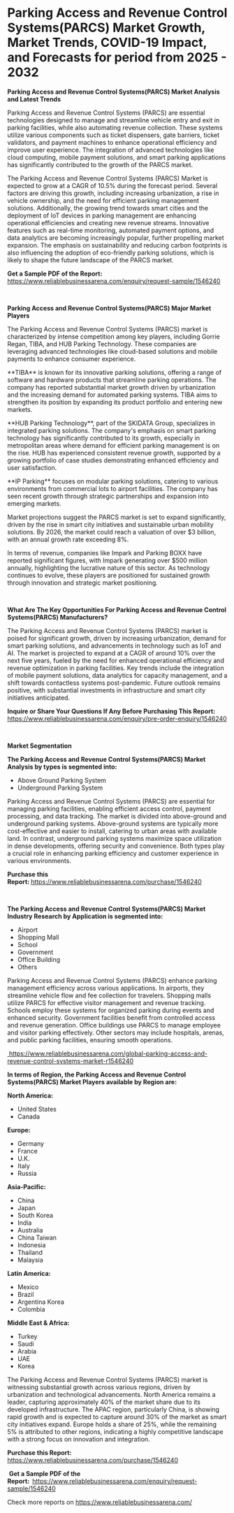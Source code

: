 <p><h1>Parking Access and Revenue Control Systems(PARCS) Market Growth, Market Trends, COVID-19 Impact, and Forecasts for period from 2025 - 2032</h1></p><p><strong>Parking Access and Revenue Control Systems(PARCS) Market Analysis and Latest Trends</strong></p>
<p><p>Parking Access and Revenue Control Systems (PARCS) are essential technologies designed to manage and streamline vehicle entry and exit in parking facilities, while also automating revenue collection. These systems utilize various components such as ticket dispensers, gate barriers, ticket validators, and payment machines to enhance operational efficiency and improve user experience. The integration of advanced technologies like cloud computing, mobile payment solutions, and smart parking applications has significantly contributed to the growth of the PARCS market.</p><p>The Parking Access and Revenue Control Systems (PARCS) Market is expected to grow at a CAGR of 10.5% during the forecast period. Several factors are driving this growth, including increasing urbanization, a rise in vehicle ownership, and the need for efficient parking management solutions. Additionally, the growing trend towards smart cities and the deployment of IoT devices in parking management are enhancing operational efficiencies and creating new revenue streams. Innovative features such as real-time monitoring, automated payment options, and data analytics are becoming increasingly popular, further propelling market expansion. The emphasis on sustainability and reducing carbon footprints is also influencing the adoption of eco-friendly parking solutions, which is likely to shape the future landscape of the PARCS market.</p></p>
<p><strong>Get a Sample PDF of the Report:&nbsp;</strong> <a href="https://www.reliablebusinessarena.com/enquiry/request-sample/1546240?utm_campaign=3501&utm_medium=2&utm_source=Github&utm_content=ia&utm_term=11042025&utm_id=parking-access-and-revenue-control-systemsparcs">https://www.reliablebusinessarena.com/enquiry/request-sample/1546240</a></p>
<p>&nbsp;</p>
<p><strong>Parking Access and Revenue Control Systems(PARCS) Major Market Players</strong></p>
<p><p>The Parking Access and Revenue Control Systems (PARCS) market is characterized by intense competition among key players, including Gorrie Regan, TIBA, and HUB Parking Technology. These companies are leveraging advanced technologies like cloud-based solutions and mobile payments to enhance consumer experience.</p><p>**TIBA** is known for its innovative parking solutions, offering a range of software and hardware products that streamline parking operations. The company has reported substantial market growth driven by urbanization and the increasing demand for automated parking systems. TIBA aims to strengthen its position by expanding its product portfolio and entering new markets.</p><p>**HUB Parking Technology**, part of the SKIDATA Group, specializes in integrated parking solutions. The company's emphasis on smart parking technology has significantly contributed to its growth, especially in metropolitan areas where demand for efficient parking management is on the rise. HUB has experienced consistent revenue growth, supported by a growing portfolio of case studies demonstrating enhanced efficiency and user satisfaction.</p><p>**IP Parking** focuses on modular parking solutions, catering to various environments from commercial lots to airport facilities. The company has seen recent growth through strategic partnerships and expansion into emerging markets.</p><p>Market projections suggest the PARCS market is set to expand significantly, driven by the rise in smart city initiatives and sustainable urban mobility solutions. By 2026, the market could reach a valuation of over $3 billion, with an annual growth rate exceeding 8%.</p><p>In terms of revenue, companies like Impark and Parking BOXX have reported significant figures, with Impark generating over $500 million annually, highlighting the lucrative nature of this sector. As technology continues to evolve, these players are positioned for sustained growth through innovation and strategic market positioning.</p></p>
<p>&nbsp;</p>
<p><strong>What Are The Key Opportunities For Parking Access and Revenue Control Systems(PARCS) Manufacturers?</strong></p>
<p><p>The Parking Access and Revenue Control Systems (PARCS) market is poised for significant growth, driven by increasing urbanization, demand for smart parking solutions, and advancements in technology such as IoT and AI. The market is projected to expand at a CAGR of around 10% over the next five years, fueled by the need for enhanced operational efficiency and revenue optimization in parking facilities. Key trends include the integration of mobile payment solutions, data analytics for capacity management, and a shift towards contactless systems post-pandemic. Future outlook remains positive, with substantial investments in infrastructure and smart city initiatives anticipated.</p></p>
<p><strong>Inquire or Share Your Questions If Any Before Purchasing This Report:</strong> <a href="https://www.reliablebusinessarena.com/enquiry/pre-order-enquiry/1546240?utm_campaign=3501&utm_medium=2&utm_source=Github&utm_content=ia&utm_term=11042025&utm_id=parking-access-and-revenue-control-systemsparcs">https://www.reliablebusinessarena.com/enquiry/pre-order-enquiry/1546240</a></p>
<p>&nbsp;</p>
<p><strong>Market Segmentation</strong></p>
<p><strong>The Parking Access and Revenue Control Systems(PARCS) Market Analysis by types is segmented into:</strong></p>
<p><ul><li>Above Ground Parking System</li><li>Underground Parking System</li></ul></p>
<p><p>Parking Access and Revenue Control Systems (PARCS) are essential for managing parking facilities, enabling efficient access control, payment processing, and data tracking. The market is divided into above-ground and underground parking systems. Above-ground systems are typically more cost-effective and easier to install, catering to urban areas with available land. In contrast, underground parking systems maximize space utilization in dense developments, offering security and convenience. Both types play a crucial role in enhancing parking efficiency and customer experience in various environments.</p></p>
<p><strong>Purchase this Report:&nbsp;</strong><a href="https://www.reliablebusinessarena.com/purchase/1546240?utm_campaign=3501&utm_medium=2&utm_source=Github&utm_content=ia&utm_term=11042025&utm_id=parking-access-and-revenue-control-systemsparcs">https://www.reliablebusinessarena.com/purchase/1546240</a></p>
<p>&nbsp;</p>
<p><strong>The Parking Access and Revenue Control Systems(PARCS) Market Industry Research by Application is segmented into:</strong></p>
<p><ul><li>Airport</li><li>Shopping Mall</li><li>School</li><li>Government</li><li>Office Building</li><li>Others</li></ul></p>
<p><p>Parking Access and Revenue Control Systems (PARCS) enhance parking management efficiency across various applications. In airports, they streamline vehicle flow and fee collection for travelers. Shopping malls utilize PARCS for effective visitor management and revenue tracking. Schools employ these systems for organized parking during events and enhanced security. Government facilities benefit from controlled access and revenue generation. Office buildings use PARCS to manage employee and visitor parking effectively. Other sectors may include hospitals, arenas, and public parking facilities, ensuring smooth operations.</p></p>
<p><a href="https://www.reliablebusinessarena.com/global-parking-access-and-revenue-control-systems-market-r1546240?utm_campaign=3501&utm_medium=2&utm_source=Github&utm_content=ia&utm_term=11042025&utm_id=parking-access-and-revenue-control-systemsparcs">&nbsp;https://www.reliablebusinessarena.com/global-parking-access-and-revenue-control-systems-market-r1546240</a></p>
<p><strong>In terms of Region, the Parking Access and Revenue Control Systems(PARCS) Market Players available by Region are:</strong></p>
<p>
    <p> <strong> North America: </strong>
        <ul>
            <li>United States</li>
            <li>Canada</li>
        </ul>
        </p> 
    <p> <strong> Europe: </strong>
        <ul>
            <li>Germany</li>
            <li>France</li>
            <li>U.K.</li>
            <li>Italy</li>
            <li>Russia</li>
        </ul>
        </p> 
    <p> <strong> Asia-Pacific: </strong>
        <ul>
            <li>China</li>
            <li>Japan</li>
            <li>South Korea</li>
            <li>India</li>
            <li>Australia</li>
            <li>China Taiwan</li>
            <li>Indonesia</li>
            <li>Thailand</li>
            <li>Malaysia</li>
        </ul>
        </p> 
    <p> <strong> Latin America: </strong>
        <ul>
            <li>Mexico</li>
            <li>Brazil</li>
            <li>Argentina Korea</li>
            <li>Colombia</li>
        </ul>
        </p> 
    <p> <strong> Middle East & Africa: </strong>
        <ul>
            <li>Turkey</li>
            <li>Saudi</li>
            <li>Arabia</li>
            <li>UAE</li>
            <li>Korea</li>
        </ul>
    </p>
    </p>
<p><p>The Parking Access and Revenue Control Systems (PARCS) market is witnessing substantial growth across various regions, driven by urbanization and technological advancements. North America remains a leader, capturing approximately 40% of the market share due to its developed infrastructure. The APAC region, particularly China, is showing rapid growth and is expected to capture around 30% of the market as smart city initiatives expand. Europe holds a share of 25%, while the remaining 5% is attributed to other regions, indicating a highly competitive landscape with a strong focus on innovation and integration.</p></p>
<p><strong>Purchase this Report: </strong><a href="https://www.reliablebusinessarena.com/purchase/1546240?utm_campaign=3501&utm_medium=2&utm_source=Github&utm_content=ia&utm_term=11042025&utm_id=parking-access-and-revenue-control-systemsparcs">https://www.reliablebusinessarena.com/purchase/1546240</a></p>
<p>&nbsp;<strong>Get a Sample PDF of the Report:&nbsp;&nbsp;</strong><a href="https://www.reliablebusinessarena.com/enquiry/request-sample/1546240?utm_campaign=3501&utm_medium=2&utm_source=Github&utm_content=ia&utm_term=11042025&utm_id=parking-access-and-revenue-control-systemsparcs">https://www.reliablebusinessarena.com/enquiry/request-sample/1546240</a></p>
<p><strong></strong></p>
<p>Check more reports on <a href="https://www.reliablebusinessarena.com/?utm_campaign=3501&utm_medium=2&utm_source=Github&utm_content=ia&utm_term=11042025&utm_id=parking-access-and-revenue-control-systemsparcs">https://www.reliablebusinessarena.com/</a></p>